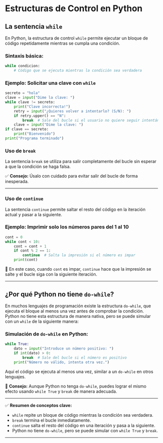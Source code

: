 # Estructuras de Control en Python

## La sentencia `while`

En Python, la estructura de control `while` permite ejecutar un bloque de código repetidamente mientras se cumpla una condición.

### Sintaxis básica:
```python
while condicion:
    # Código que se ejecuta mientras la condición sea verdadera
```

### Ejemplo: Solicitar una clave con `while`
```python
secreto = "hola"
clave = input("Dime la clave: ")
while clave != secreto:
    print("Clave incorrecta!")
    retry = input("¿Quieres volver a intentarlo? (S/N): ")
    if retry.upper() == "N":
        break  # Sale del bucle si el usuario no quiere seguir intentándolo
    clave = input("Dime la clave: ")
if clave == secreto:
    print("Bienvenido")
print("Programa terminado")
```

### Uso de `break`
La sentencia `break` se utiliza para salir completamente del bucle sin esperar a que la condición se haga falsa. 

✅ **Consejo:** Úsalo con cuidado para evitar salir del bucle de forma inesperada.

---

### Uso de `continue`
La sentencia `continue` permite saltar el resto del código en la iteración actual y pasar a la siguiente.

### Ejemplo: Imprimir solo los números pares del 1 al 10
```python
cont = 0 
while cont < 10:
    cont = cont + 1
    if cont % 2 == 1:
        continue  # Salta la impresión si el número es impar
    print(cont)
```

🔹 En este caso, cuando `cont` es impar, `continue` hace que la impresión se salte y el bucle siga con la siguiente iteración.

---

## ¿Por qué Python no tiene `do-while`?

En muchos lenguajes de programación existe la estructura `do-while`, que ejecuta el bloque al menos una vez antes de comprobar la condición. Python no tiene esta estructura de manera nativa, pero se puede simular con un `while` de la siguiente manera:

### Simulación de `do-while` en Python:
```python
while True:
    dato = input("Introduce un número positivo: ")
    if int(dato) > 0:
        break  # Sale del bucle si el número es positivo
    print("Número no válido, intenta otra vez.")
```

Aquí el código se ejecuta al menos una vez, similar a un `do-while` en otros lenguajes.

🔹 **Consejo:** Aunque Python no tenga `do-while`, puedes lograr el mismo efecto usando `while True` y `break` de manera adecuada.

---

✅ **Resumen de conceptos clave:**
- `while` repite un bloque de código mientras la condición sea verdadera.
- `break` termina el bucle inmediatamente.
- `continue` salta el resto del código en una iteración y pasa a la siguiente.
- Python no tiene `do-while`, pero se puede simular con `while True` y `break`.

---


